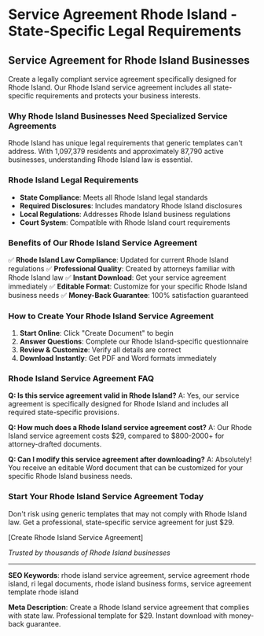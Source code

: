 # Service Agreement Rhode Island - State-Specific Legal Requirements

## Service Agreement for Rhode Island Businesses

Create a legally compliant service agreement specifically designed for Rhode Island. Our Rhode Island service agreement includes all state-specific requirements and protects your business interests.

### Why Rhode Island Businesses Need Specialized Service Agreements

Rhode Island has unique legal requirements that generic templates can't address. With 1,097,379 residents and approximately 87,790 active businesses, understanding Rhode Island law is essential.

### Rhode Island Legal Requirements

- **State Compliance**: Meets all Rhode Island legal standards
- **Required Disclosures**: Includes mandatory Rhode Island disclosures
- **Local Regulations**: Addresses Rhode Island business regulations
- **Court System**: Compatible with Rhode Island court requirements

### Benefits of Our Rhode Island Service Agreement

✅ **Rhode Island Law Compliance**: Updated for current Rhode Island regulations
✅ **Professional Quality**: Created by attorneys familiar with Rhode Island law
✅ **Instant Download**: Get your service agreement immediately
✅ **Editable Format**: Customize for your specific Rhode Island business needs
✅ **Money-Back Guarantee**: 100% satisfaction guaranteed

### How to Create Your Rhode Island Service Agreement

1. **Start Online**: Click "Create Document" to begin
2. **Answer Questions**: Complete our Rhode Island-specific questionnaire
3. **Review & Customize**: Verify all details are correct
4. **Download Instantly**: Get PDF and Word formats immediately

### Rhode Island Service Agreement FAQ

**Q: Is this service agreement valid in Rhode Island?**
A: Yes, our service agreement is specifically designed for Rhode Island and includes all required state-specific provisions.

**Q: How much does a Rhode Island service agreement cost?**
A: Our Rhode Island service agreement costs $29, compared to $800-2000+ for attorney-drafted documents.

**Q: Can I modify this service agreement after downloading?**
A: Absolutely! You receive an editable Word document that can be customized for your specific Rhode Island business needs.

### Start Your Rhode Island Service Agreement Today

Don't risk using generic templates that may not comply with Rhode Island law. Get a professional, state-specific service agreement for just $29.

[Create Rhode Island Service Agreement]

*Trusted by thousands of Rhode Island businesses*

---

**SEO Keywords**: rhode island service agreement, service agreement rhode island, ri legal documents, rhode island business forms, service agreement template rhode island

**Meta Description**: Create a Rhode Island service agreement that complies with state law. Professional template for $29. Instant download with money-back guarantee.
